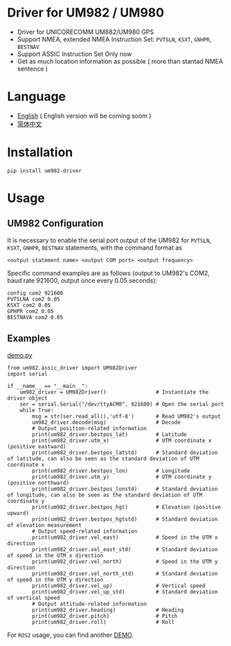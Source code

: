 # Driver for UM982 / UM980

- Driver for UNICORECOMM UM882/UM980 GPS
- Support NMEA, extended NMEA Instruction Set: `PVTSLN`, `KSXT`, `GNHPR`, `BESTNAV`
- Support ASSIC Instruction Set Only now
- Get as much location information as possible ( more than stantad NMEA sentence )

# Language

- [English](readme.md) ( English version will be coming soom )
- [简体中文](appendix/readme_zh.md)



# Installation

```
pip install um982-driver
```

# Usage

## UM982 Configuration
It is necessary to enable the serial port output of the UM982 for `PVTSLN`, `KSXT`, `GNHPR`, `BESTNAV` statements, with the command format as
```
<output statement name> <output COM port> <output frequency>
```
Specific command examples are as follows (output to UM982's COM2, baud rate 921600, output once every 0.05 seconds):
```
config com2 921600
PVTSLNA com2 0.05
KSXT com2 0.05
GPHPR com2 0.05
BESTNAVA com2 0.05
```

## Examples
[demo.py](demo/simple_demo/demo.py)
```
from um982.assic_driver import UM982Driver
import serial

if __name__ == "__main__":
    um982_driver = UM982Driver()                # Instantiate the driver object
    ser = serial.Serial("/dev/ttyACM0", 921600) # Open the serial port
    while True:
        msg = str(ser.read_all(),'utf-8')       # Read UM982's output
        um982_driver.decode(msg)                # Decode
        # Output position-related information
        print(um982_driver.bestpos_lat)         # Latitude
        print(um982_driver.utm_x)               # UTM coordinate x (positive eastward)
        print(um982_driver.bestpos_latstd)      # Standard deviation of latitude, can also be seen as the standard deviation of UTM coordinate x
        print(um982_driver.bestpos_lon)         # Longitude
        print(um982_driver.utm_y)               # UTM coordinate y (positive northward)
        print(um982_driver.bestpos_lonstd)      # Standard deviation of longitude, can also be seen as the standard deviation of UTM coordinate y
        print(um982_driver.bestpos_hgt)         # Elevation (positive upward)
        print(um982_driver.bestpos_hgtstd)      # Standard deviation of elevation measurement
        # Output speed-related information
        print(um982_driver.vel_east)            # Speed in the UTM x direction
        print(um982_driver.vel_east_std)        # Standard deviation of speed in the UTM x direction
        print(um982_driver.vel_north)           # Speed in the UTM y direction
        print(um982_driver.vel_north_std)       # Standard deviation of speed in the UTM y direction
        print(um982_driver.vel_up)              # Vertical speed
        print(um982_driver.vel_up_std)          # Standard deviation of vertical speed
        # Output attitude-related information
        print(um982_driver.heading)             # Heading
        print(um982_driver.pitch)               # Pitch
        print(um982_driver.roll)                # Roll
```
For `ROS2` usage, you can find another [DEMO](demo/ros2/).
